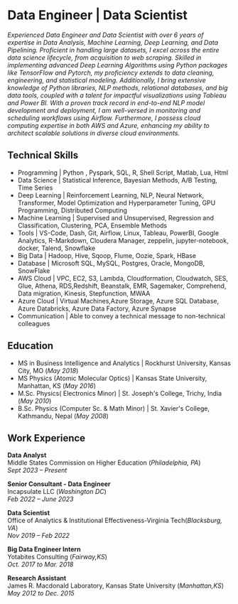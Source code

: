 # Data Engineer | Data Scientist
*Experienced Data Engineer and Data Scientist with over 6 years of expertise in Data Analysis, Machine Learning, Deep Learning, and Data Pipelining. Proficient in handling large datasets, I excel across the entire data science lifecycle, from acquisition to web scraping. Skilled in implementing advanced Deep Learning Algorithms using Python packages like TensorFlow and Pytorch, my proficiency extends to data cleaning, engineering, and statistical modeling. Additionally, I bring extensive knowledge of Python libraries, NLP methods, relational databases, and big data tools, coupled with a talent for impactful visualizations using Tableau and Power BI. With a proven track record in end-to-end NLP model development and deployment, I am well-versed in monitoring and scheduling workflows using Airflow. Furthermore, I possess cloud computing expertise in both AWS and Azure, enhancing my ability to architect scalable solutions in diverse cloud environments.*

## Technical Skills
- Programming | Python , Pyspark, SQL, R, Shell Script, Matlab, Lua, Html
- Data Science | Statistical Inference, Bayesian Methods, A/B Testing, Time Series
- Deep Learning | Reinforcement Learning, NLP, Neural Network, Transformer, Model Optimization and Hyperparameter Tuning, GPU Programming, Distributed Computing
- Machine Learning | Supervised and Unsupervised, Regression and Classification, Clustering, PCA, Ensemble Methods
- Tools | VS-Code, Dash, Git, Airflow, Linux, Tableau, PowerBI, Google Analytics, R-Markdown, Cloudera Manager, zeppelin, jupyter-notebook, docker, Talend, Snowflake
- Big Data | Hadoop, Hive, Sqoop, Flume, Oozie, Spark, HBase
- Database | Microsoft SQL, MySQL, Postgres, Oracle, MongoDB, SnowFlake
- AWS Cloud | VPC, EC2, S3, Lambda, Cloudformation, Cloudwatch, SES, Glue, Athena, RDS,Redshift, Beanstalk, EMR, Sagemaker, Comprehend, Data migration, Kinesis, Stepfunction, MWAA
- Azure Cloud | Virtual Machines,Azure Storage, Azure SQL Database, Azure Databricks, Azure Data Factory, Azure Synapse
- Communication | Able to convey a technical message to non-technical colleagues

## Education
- MS in Business Intelligence and Analytics | Rockhurst University, Kansas City, MO (_May 2018_)					
- MS Physics (Atomic Molecular Optics)	| Kansas State University, Manhattan, KS (_May 2016_) 			        		
- M.Sc. Physics( Electronics Minor) | St. Joseph's College, Trichy, India (_May 2010_)
- B.Sc. Physics  (Computer Sc. & Math Minor) | St. Xavier's College, Kathmandu, Nepal (_May 2008_)

## Work Experience
**Data Analyst**    
Middle States Commission on Higher Education (_Philadelphia, PA_)    
_Sept 2023 – Present_    
  
**Senior Consultant - Data Engineer**    
Incapsulate LLC (_Washington DC_)    
_Feb 2022 – June 2023_    
  
**Data Scientist**    
Office of Analytics & Institutional Effectiveness-Virginia Tech(_Blacksburg, VA_)    
_Nov 2019 – Feb 2022_    
   
**Big Data Engineer Intern**    
Yotabites Consulting (_Fairway,KS_)     
_Oct. 2017 to Mar. 2018_    

**Research Assistant**    
James R. Macdonald Laboratory, Kansas State University (_Manhattan,KS_)    
_May 2012 to Dec. 2015_    
   



